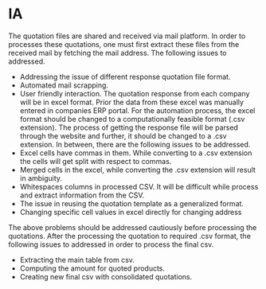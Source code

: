 # IA

The quotation files are shared and received via mail platform. In order to 
processes these quotations, one must first extract these files from the 
received mail by fetching the mail address. The following issues to 
addressed.
- Addressing the issue of different response quotation file format.
- Automated mail scrapping.
- User friendly interaction.
The quotation response from each company will be in excel format. Prior 
the data from these excel was manually entered in companies ERP portal. 
For the automation process, the excel format should be changed to a 
computationally feasible format (.csv extension). 
The process of getting the response file will be parsed through the website 
and further, it should be changed to a .csv extension. In between, there are 
the following issues to be addressed.
- Excel cells have commas in them. While converting to a .csv extension the 
cells will get split with respect to commas.
- Merged cells in the excel, while converting the .csv extension will result in 
ambiguity.
- Whitespaces columns in processed CSV. It will be difficult while process 
and extract information from the CSV.
- The issue in reusing the quotation template as a generalized format.
- Changing specific cell values in excel directly for changing address

The above problems should be addressed cautiously before processing the 
quotations.
After the processing the quotation to required .csv format, the following 
issues to addressed in order to process the final csv.

- Extracting the main table from csv.
- Computing the amount for quoted products.
- Creating new final csv with consolidated quotations.
